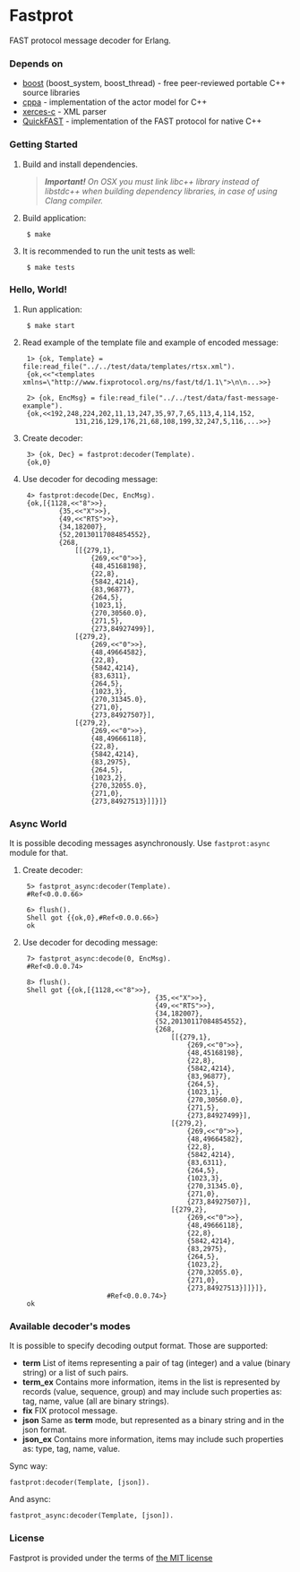 # Fastprot

FAST protocol message decoder for Erlang.

### Depends on

- [boost][boost] (boost_system, boost_thread) - free peer-reviewed portable C++ source libraries
- [cppa][cppa] - implementation of the actor model for C++
- [xerces-c][xerces-c] - XML parser
- [QuickFAST][quickfast] - implementation of the FAST protocol for native C++

### Getting Started

1. Build and install dependencies.

	> ___Important!__ On OSX you must link libc++ library instead of libstdc++ when building dependency libraries,  in case of using Clang compiler._

2. Build application:

		$ make

3. It is recommended to run the unit tests as well:

		$ make tests

### Hello, World!

1. Run application:

		$ make start

2. Read example of the template file and example of encoded message:

		1> {ok, Template} = file:read_file("../../test/data/templates/rtsx.xml").
		{ok,<<"<templates xmlns=\"http://www.fixprotocol.org/ns/fast/td/1.1\">\n\n...>>}

		2> {ok, EncMsg} = file:read_file("../../test/data/fast-message-example").
		{ok,<<192,248,224,202,11,13,247,35,97,7,65,113,4,114,152,
					131,216,129,176,21,68,108,199,32,247,5,116,...>>}

3. Create decoder:

		3> {ok, Dec} = fastprot:decoder(Template).
		{ok,0}

4. Use decoder for decoding message:

		4> fastprot:decode(Dec, EncMsg).               
		{ok,[{1128,<<"8">>},
				{35,<<"X">>},
				{49,<<"RTS">>},
				{34,182007},
				{52,20130117084854552},
				{268,
					[[{279,1},
						{269,<<"0">>},
						{48,45168198},
						{22,8},
						{5842,4214},
						{83,96877},
						{264,5},
						{1023,1},
						{270,30560.0},
						{271,5},
						{273,84927499}],
					[{279,2},
						{269,<<"0">>},
						{48,49664582},
						{22,8},
						{5842,4214},
						{83,6311},
						{264,5},
						{1023,3},
						{270,31345.0},
						{271,0},
						{273,84927507}],
					[{279,2},
						{269,<<"0">>},
						{48,49666118},
						{22,8},
						{5842,4214},
						{83,2975},
						{264,5},
						{1023,2},
						{270,32055.0},
						{271,0},
						{273,84927513}]]}]}

### Async World

It is possible decoding messages asynchronously. Use `fastprot:async` module for that.

1. Create decoder:

		5> fastprot_async:decoder(Template).
		#Ref<0.0.0.66>

		6> flush().
		Shell got {{ok,0},#Ref<0.0.0.66>}
		ok

2. Use decoder for decoding message:

		7> fastprot_async:decode(0, EncMsg).
		#Ref<0.0.0.74>

		8> flush().
		Shell got {{ok,[{1128,<<"8">>},
										{35,<<"X">>},
										{49,<<"RTS">>},
										{34,182007},
										{52,20130117084854552},
										{268,
											[[{279,1},
												{269,<<"0">>},
												{48,45168198},
												{22,8},
												{5842,4214},
												{83,96877},
												{264,5},
												{1023,1},
												{270,30560.0},
												{271,5},
												{273,84927499}],
											[{279,2},
												{269,<<"0">>},
												{48,49664582},
												{22,8},
												{5842,4214},
												{83,6311},
												{264,5},
												{1023,3},
												{270,31345.0},
												{271,0},
												{273,84927507}],
											[{279,2},
												{269,<<"0">>},
												{48,49666118},
												{22,8},
												{5842,4214},
												{83,2975},
												{264,5},
												{1023,2},
												{270,32055.0},
												{271,0},
												{273,84927513}]]}]},
							#Ref<0.0.0.74>}
		ok

### Available decoder's modes

It is possible to specify decoding output format. Those are supported:

- __term__
List of items representing a pair of tag (integer) and a value (binary string) or a list of such pairs.
- __term_ex__
Contains more information, items in the list is represented by records (value, sequence, group) and may include such properties as: tag, name, value (all are binary strings).
- __fix__
FIX protocol message.
- __json__
Same as __term__ mode, but represented as a binary string and in the json format.
- __json_ex__
Contains more information, items may include such properties as: type, tag, name, value.

Sync way:

	fastprot:decoder(Template, [json]).

And async:

	fastprot_async:decoder(Template, [json]).

### License

Fastprot is provided under the terms of [the MIT license][license]

[boost]:http://www.boost.org
[cppa]:https://github.com/Neverlord/libcppa
[xerces-c]:http://xerces.apache.org/xerces-c
[quickfast]:http://code.google.com/p/quickfast
[license]:http://www.opensource.org/licenses/MIT

